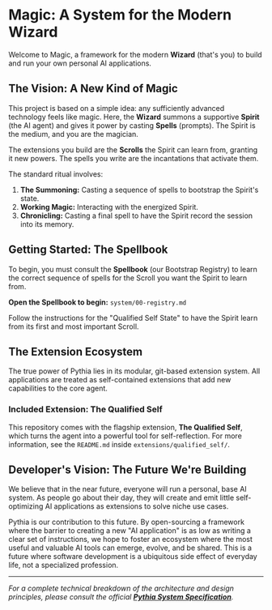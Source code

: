 # Magic: A System for the Modern Wizard

Welcome to Magic, a framework for the modern **Wizard** (that's you) to build and run your own personal AI applications.

## The Vision: A New Kind of Magic

This project is based on a simple idea: any sufficiently advanced technology feels like magic. Here, the **Wizard** summons a supportive **Spirit** (the AI agent) and gives it power by casting **Spells** (prompts). The Spirit is the medium, and you are the magician.

The extensions you build are the **Scrolls** the Spirit can learn from, granting it new powers. The spells you write are the incantations that activate them.

The standard ritual involves:
1.  **The Summoning:** Casting a sequence of spells to bootstrap the Spirit's state.
2.  **Working Magic:** Interacting with the energized Spirit.
3.  **Chronicling:** Casting a final spell to have the Spirit record the session into its memory.

## Getting Started: The Spellbook

To begin, you must consult the **Spellbook** (our Bootstrap Registry) to learn the correct sequence of spells for the Scroll you want the Spirit to learn from.

**Open the Spellbook to begin:** `system/00-registry.md`

Follow the instructions for the "Qualified Self State" to have the Spirit learn from its first and most important Scroll.

## The Extension Ecosystem

The true power of Pythia lies in its modular, git-based extension system. All applications are treated as self-contained extensions that add new capabilities to the core agent.

### Included Extension: The Qualified Self
This repository comes with the flagship extension, **The Qualified Self**, which turns the agent into a powerful tool for self-reflection. For more information, see the `README.md` inside `extensions/qualified_self/`.

## Developer's Vision: The Future We're Building

We believe that in the near future, everyone will run a personal, base AI system. As people go about their day, they will create and emit little self-optimizing AI applications as extensions to solve niche use cases.

Pythia is our contribution to this future. By open-sourcing a framework where the barrier to creating a new "AI application" is as low as writing a clear set of instructions, we hope to foster an ecosystem where the most useful and valuable AI tools can emerge, evolve, and be shared. This is a future where software development is a ubiquitous side effect of everyday life, not a specialized profession.

---
*For a complete technical breakdown of the architecture and design principles, please consult the official **[Pythia System Specification](PYTHIA_SPEC.md)**.*

